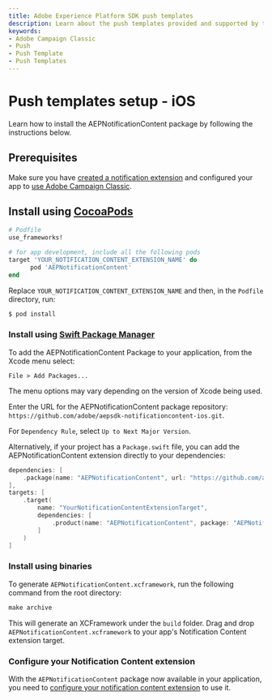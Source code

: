 ```yaml
---
title: Adobe Experience Platform SDK push templates
description: Learn about the push templates provided and supported by the Adobe Campaign Classic Mobile SDK extension.
keywords:
- Adobe Campaign Classic
- Push
- Push Template
- Push Templates
---
```


# Push templates setup - iOS

Learn how to install the AEPNotificationContent package by following the instructions below.

## Prerequisites

Make sure you have [created a notification extension](./create-extension.md) and configured your app to [use Adobe Campaign Classic](./../../../../solution/adobe-campaign-classic/).

## Install using [CocoaPods](https://guides.cocoapods.org/using/using-cocoapods.html)

```ruby
# Podfile
use_frameworks!

# for app development, include all the following pods
target 'YOUR_NOTIFICATION_CONTENT_EXTENSION_NAME' do
      pod 'AEPNotificationContent'
end
```

Replace `YOUR_NOTIFICATION_CONTENT_EXTENSION_NAME` and then, in the `Podfile` directory, run:

```ruby
$ pod install
```

### Install using [Swift Package Manager](https://github.com/apple/swift-package-manager)

To add the AEPNotificationContent Package to your application, from the Xcode menu select:

`File > Add Packages...`

<InlineAlert variant="info" slots="text"/>

The menu options may vary depending on the version of Xcode being used.

Enter the URL for the AEPNotificationContent package repository: `https://github.com/adobe/aepsdk-notificationcontent-ios.git`.

For `Dependency Rule`, select `Up to Next Major Version`.

Alternatively, if your project has a `Package.swift` file, you can add the AEPNotificationContent extension directly to your dependencies:

```swift
dependencies: [
    .package(name: "AEPNotificationContent", url: "https://github.com/adobe/aepsdk-notificationcontent-ios.git", .upToNextMajor(from: "5.0.0"))
],
targets: [
    .target(
        name: "YourNotificationContentExtensionTarget",
        dependencies: [
            .product(name: "AEPNotificationContent", package: "AEPNotificationContent")
        ]
    )
]
```

### Install using binaries

To generate `AEPNotificationContent.xcframework`, run the following command from the root directory:

```ruby
make archive
```

This will generate an XCFramework under the `build` folder. Drag and drop `AEPNotificationContent.xcframework` to your app's Notification Content extension target.

### Configure your Notification Content extension

With the `AEPNotificationContent` package now available in your application, you need to [configure your notification content extension](./configure-extension.md) to use it.
